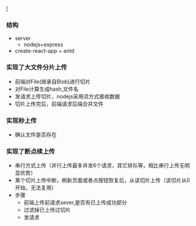 
[!](https://ftp.bmp.ovh/imgs/2020/04/9b949d6a00af9c6b.png)
### 结构
* server
    * nodejs+express
* create-react-app + antd

### 实现了大文件分片上传
* 前端对File(继承自Blob)进行切片
* 对File计算生成hash,文件名
* 发请求上传切片，nodejs采用流方式接收数据
* 切片上传完后，前端请求后端合并文件
### 实现秒上传
* 确认文件是否存在
### 实现了断点续上传
* 串行方式上传（并行上传最多并发6个请求，其它排队等，相比串行上传无明显优势）
* 某个切片上传中断，刷新页面或者点按钮恢复后，从该切片上传（该切片从0开始，无法复用）
* 步骤
    * 前端上传前请求sever,是否有已上传成功部分
    * 过滤掉已上传过切片
    * 发请求